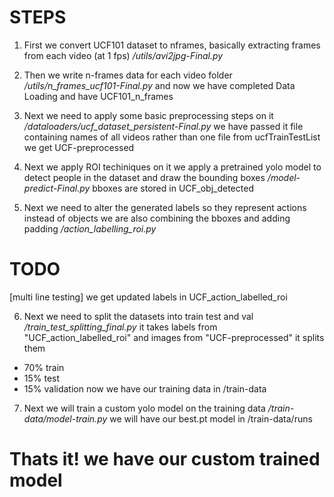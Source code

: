 # STEPS

1. First we convert UCF101 dataset to nframes, basically extracting frames from each video (at 1 fps)
   _/utils/avi2jpg-Final.py_

2. Then we write n-frames data for each video folder
   _/utils/n_frames_ucf101-Final.py_
   and now we have completed Data Loading and have UCF101_n_frames

3. Next we need to apply some basic preprocessing steps on it
   _/dataloaders/ucf_dataset_persistent-Final.py_
   we have passed it file containing names of all videos rather than one file from ucfTrainTestList we get UCF-preprocessed 

4. Next we apply ROI techiniques on it we apply a pretrained yolo model to detect people in the dataset and draw the bounding boxes
   _/model-predict-Final.py_
   bboxes are stored in UCF_obj_detected

5. Next we need to alter the generated labels so they represent actions instead of objects we are also combining the bboxes and adding padding
   _/action_labelling_roi.py_

# TODO
[multi line testing] 
we get updated labels in UCF_action_labelled_roi

6. Next we need to split the datasets into train test and val
   _/train_test_splitting_final.py_
   it takes labels from "UCF_action_labelled_roi" and images from "UCF-preprocessed" it splits them
 - 70% train
 - 15% test
 - 15% validation
now we have our training data in /train-data

7. Next we will train a custom yolo model on the training data
   _/train-data/model-train.py_
we will have our best.pt model in /train-data/runs

# Thats it! we have our custom trained model
